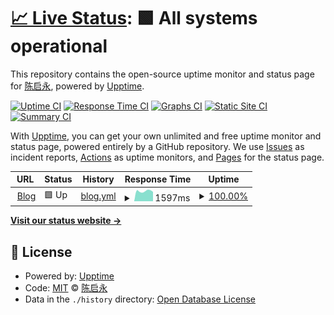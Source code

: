 # [📈 Live Status](https://chenishr.github.io/upptime): <!--live status--> **🟩 All systems operational**

This repository contains the open-source uptime monitor and status page for [陈启永](https://blog.chenishr.com), powered by [Upptime](https://github.com/upptime/upptime).

[![Uptime CI](https://github.com/koj-co/upptime/workflows/Uptime%20CI/badge.svg)](https://github.com/koj-co/upptime/actions?query=workflow%3A%22Uptime+CI%22)
[![Response Time CI](https://github.com/koj-co/upptime/workflows/Response%20Time%20CI/badge.svg)](https://github.com/koj-co/upptime/actions?query=workflow%3A%22Response+Time+CI%22)
[![Graphs CI](https://github.com/koj-co/upptime/workflows/Graphs%20CI/badge.svg)](https://github.com/koj-co/upptime/actions?query=workflow%3A%22Graphs+CI%22)
[![Static Site CI](https://github.com/koj-co/upptime/workflows/Static%20Site%20CI/badge.svg)](https://github.com/koj-co/upptime/actions?query=workflow%3A%22Static+Site+CI%22)
[![Summary CI](https://github.com/koj-co/upptime/workflows/Summary%20CI/badge.svg)](https://github.com/koj-co/upptime/actions?query=workflow%3A%22Summary+CI%22)

With [Upptime](https://upptime.js.org), you can get your own unlimited and free uptime monitor and status page, powered entirely by a GitHub repository. We use [Issues](https://github.com/chenishr/upptime/issues) as incident reports, [Actions](https://github.com/chenishr/upptime/actions) as uptime monitors, and [Pages](https://chenishr.github.io/upptime) for the status page.

<!--start: status pages-->
<!-- This summary is generated by Upptime (https://github.com/upptime/upptime) -->
<!-- Do not edit this manually, your changes will be overwritten -->
<!-- prettier-ignore -->
| URL | Status | History | Response Time | Uptime |
| --- | ------ | ------- | ------------- | ------ |
| <img alt="" src="https://favicons.githubusercontent.com/blog.chenishr.com" height="13"> [Blog](https://blog.chenishr.com) | 🟩 Up | [blog.yml](https://github.com/chenishr/upptime/commits/HEAD/history/blog.yml) | <details><summary><img alt="Response time graph" src="./graphs/blog/response-time-week.png" height="20"> 1597ms</summary><br><a href="https://chenishr.github.io/upptime/history/blog"><img alt="Response time 1681" src="https://img.shields.io/endpoint?url=https%3A%2F%2Fraw.githubusercontent.com%2Fchenishr%2Fupptime%2FHEAD%2Fapi%2Fblog%2Fresponse-time.json"></a><br><a href="https://chenishr.github.io/upptime/history/blog"><img alt="24-hour response time 1770" src="https://img.shields.io/endpoint?url=https%3A%2F%2Fraw.githubusercontent.com%2Fchenishr%2Fupptime%2FHEAD%2Fapi%2Fblog%2Fresponse-time-day.json"></a><br><a href="https://chenishr.github.io/upptime/history/blog"><img alt="7-day response time 1597" src="https://img.shields.io/endpoint?url=https%3A%2F%2Fraw.githubusercontent.com%2Fchenishr%2Fupptime%2FHEAD%2Fapi%2Fblog%2Fresponse-time-week.json"></a><br><a href="https://chenishr.github.io/upptime/history/blog"><img alt="30-day response time 1576" src="https://img.shields.io/endpoint?url=https%3A%2F%2Fraw.githubusercontent.com%2Fchenishr%2Fupptime%2FHEAD%2Fapi%2Fblog%2Fresponse-time-month.json"></a><br><a href="https://chenishr.github.io/upptime/history/blog"><img alt="1-year response time 1638" src="https://img.shields.io/endpoint?url=https%3A%2F%2Fraw.githubusercontent.com%2Fchenishr%2Fupptime%2FHEAD%2Fapi%2Fblog%2Fresponse-time-year.json"></a></details> | <details><summary><a href="https://chenishr.github.io/upptime/history/blog">100.00%</a></summary><a href="https://chenishr.github.io/upptime/history/blog"><img alt="All-time uptime 88.60%" src="https://img.shields.io/endpoint?url=https%3A%2F%2Fraw.githubusercontent.com%2Fchenishr%2Fupptime%2FHEAD%2Fapi%2Fblog%2Fuptime.json"></a><br><a href="https://chenishr.github.io/upptime/history/blog"><img alt="24-hour uptime 100.00%" src="https://img.shields.io/endpoint?url=https%3A%2F%2Fraw.githubusercontent.com%2Fchenishr%2Fupptime%2FHEAD%2Fapi%2Fblog%2Fuptime-day.json"></a><br><a href="https://chenishr.github.io/upptime/history/blog"><img alt="7-day uptime 100.00%" src="https://img.shields.io/endpoint?url=https%3A%2F%2Fraw.githubusercontent.com%2Fchenishr%2Fupptime%2FHEAD%2Fapi%2Fblog%2Fuptime-week.json"></a><br><a href="https://chenishr.github.io/upptime/history/blog"><img alt="30-day uptime 40.82%" src="https://img.shields.io/endpoint?url=https%3A%2F%2Fraw.githubusercontent.com%2Fchenishr%2Fupptime%2FHEAD%2Fapi%2Fblog%2Fuptime-month.json"></a><br><a href="https://chenishr.github.io/upptime/history/blog"><img alt="1-year uptime 83.92%" src="https://img.shields.io/endpoint?url=https%3A%2F%2Fraw.githubusercontent.com%2Fchenishr%2Fupptime%2FHEAD%2Fapi%2Fblog%2Fuptime-year.json"></a></details>

<!--end: status pages-->

[**Visit our status website →**](https://chenishr.github.io/upptime)

## 📄 License

- Powered by: [Upptime](https://github.com/upptime/upptime)
- Code: [MIT](./LICENSE) © [陈启永](https://blog.chenishr.com)
- Data in the `./history` directory: [Open Database License](https://opendatacommons.org/licenses/odbl/1-0/)
